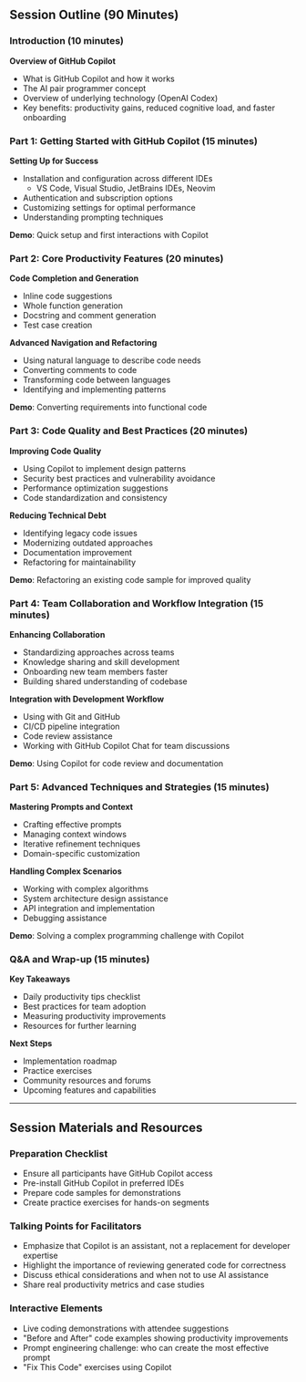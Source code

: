 
## Session Outline (90 Minutes)

### Introduction (10 minutes)
**Overview of GitHub Copilot**
- What is GitHub Copilot and how it works
- The AI pair programmer concept
- Overview of underlying technology (OpenAI Codex)
- Key benefits: productivity gains, reduced cognitive load, and faster onboarding

### Part 1: Getting Started with GitHub Copilot (15 minutes)
**Setting Up for Success**
- Installation and configuration across different IDEs
  - VS Code, Visual Studio, JetBrains IDEs, Neovim
- Authentication and subscription options
- Customizing settings for optimal performance
- Understanding prompting techniques

**Demo**: Quick setup and first interactions with Copilot

### Part 2: Core Productivity Features (20 minutes)
**Code Completion and Generation**
- Inline code suggestions
- Whole function generation
- Docstring and comment generation
- Test case creation

**Advanced Navigation and Refactoring**
- Using natural language to describe code needs
- Converting comments to code
- Transforming code between languages
- Identifying and implementing patterns

**Demo**: Converting requirements into functional code

### Part 3: Code Quality and Best Practices (20 minutes)
**Improving Code Quality**
- Using Copilot to implement design patterns
- Security best practices and vulnerability avoidance
- Performance optimization suggestions
- Code standardization and consistency

**Reducing Technical Debt**
- Identifying legacy code issues
- Modernizing outdated approaches
- Documentation improvement
- Refactoring for maintainability

**Demo**: Refactoring an existing code sample for improved quality

### Part 4: Team Collaboration and Workflow Integration (15 minutes)
**Enhancing Collaboration**
- Standardizing approaches across teams
- Knowledge sharing and skill development
- Onboarding new team members faster
- Building shared understanding of codebase

**Integration with Development Workflow**
- Using with Git and GitHub
- CI/CD pipeline integration
- Code review assistance
- Working with GitHub Copilot Chat for team discussions

**Demo**: Using Copilot for code review and documentation

### Part 5: Advanced Techniques and Strategies (15 minutes)
**Mastering Prompts and Context**
- Crafting effective prompts
- Managing context windows
- Iterative refinement techniques
- Domain-specific customization

**Handling Complex Scenarios**
- Working with complex algorithms
- System architecture design assistance
- API integration and implementation
- Debugging assistance

**Demo**: Solving a complex programming challenge with Copilot

### Q&A and Wrap-up (15 minutes)
**Key Takeaways**
- Daily productivity tips checklist
- Best practices for team adoption
- Measuring productivity improvements
- Resources for further learning

**Next Steps**
- Implementation roadmap
- Practice exercises
- Community resources and forums
- Upcoming features and capabilities

---

## Session Materials and Resources

### Preparation Checklist
- Ensure all participants have GitHub Copilot access
- Pre-install GitHub Copilot in preferred IDEs
- Prepare code samples for demonstrations
- Create practice exercises for hands-on segments

### Talking Points for Facilitators
- Emphasize that Copilot is an assistant, not a replacement for developer expertise
- Highlight the importance of reviewing generated code for correctness
- Discuss ethical considerations and when not to use AI assistance
- Share real productivity metrics and case studies

### Interactive Elements
- Live coding demonstrations with attendee suggestions
- "Before and After" code examples showing productivity improvements
- Prompt engineering challenge: who can create the most effective prompt
- "Fix This Code" exercises using Copilot
